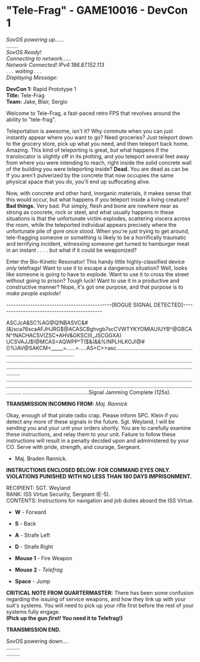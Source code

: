 # **"Tele-Frag" - GAME10016 - DevCon 1**

_SovOS powering up...…  
.....…  
SovOS Ready!  
Connecting to network...…  
Network Connected! IPv4:186.87.152.113  
. . . waiting . . .  
Displaying Message:_  

**DevCon 1:** Rapid Prototype 1  
**Title:** Tele-Frag  
**Team:** Jake, Blair, Sergio  

Welcome to Tele-Frag, a fast-paced retro FPS that revolves around the ability to "tele-frag". 

Teleportation is awesome, isn't it? Why commute when you can just instantly appear where you want to go? Need groceries? Just teleport down to the grocery store, pick up what you need, and then teleport back home. Amazing. This kind of teleporting is great, but what happens if the translocator is slightly off in its plotting, and you teleport several feet away from where you were intending to reach, right inside the solid concrete wall of the building you were teleporting inside? **Dead.** You are dead as can be. If you aren't pulverized by the concrete that now occupies the same physical space that you do, you'll end up suffocating alive. 

Now, with concrete and other hard, inorganic materials, it makes sense that this would occur, but what happens if you teleport inside a living creature? **Bad things.** Very bad. Put simply, flesh and bone are nowhere near as strong as concrete, rock or steel, and what usually happens in these situations is that the unfortunate victim explodes, scattering viscera across the room, while the teleported individual appears precisely where the unfortunate pile of gore once stood. When you're just trying to get around, tele-fragging someone or something is likely to be a horrifically traumatic and terrifying incident, witnessing someone get turned to hamburger meat in an instant . . . . but what if it could be weaponized? 

Enter the Bio-Kinetic Resonator! This handy little highly-classified device _only_ telefrags! Want to use it to escape a dangerous situation? Well, looks like someone is going to have to explode. Want to use it to cross the street without going to prison? Tough luck! Want to use it in a productive and constructive manner? Nope, it's got one purpose, and that purpose is to _make people explode!_ 

--------------------------------------------[ROGUE SIGNAL DETECTED]--------------------------------------------

ASCJcA&SC%AG@Q!NBASVC&#(&)sca76scaAFJHJRG$@ACASCBghvgb7scCVWTYKYOMIAUIUYB^@GBCAN^!NACHACSV(ZSC*AHV&GKSC)II_JSCGGXA)
UCSVAJJ$!@MCAS<AQWPP^T($&(&&%!NPLHLKOJ!@#()%)AV@SAKCM<_____=......>.....AS>C>>asc.............................................................................................…
..............................................................................................................................................................................................................................................................…
...............................................................................................................................................................................................................................................................…
............................................Signal Jamming Complete (125s).

**TRANSMISSION INCOMING FROM:** _Maj. Rannick_ 

Okay, enough of that pirate radio crap. Please inform SPC. Klein if you detect any more of these signals in the future. Sgt. Weyland, I will be sending you and your unit your orders shortly. You are to carefully examine these instructions, and relay them to your unit. Failure to follow these instructions will result in a penalty decided upon and administered by your CO. Serve with pride, strength, and courage, Sergeant.  

- Maj. Braden Rannick.  

**INSTRUCTIONS ENCLOSED BELOW: FOR COMMAND EYES ONLY. VIOLATIONS PUNISHED WITH NO LESS THAN 180 DAYS IMPRISONMENT.**

RECIPIENT: SGT. Weyland  
RANK: ISS Virtue Security, Sergeant (E-5).  
CONTENTS: Instructions for navigation and job duties aboard the ISS Virtue.   

- **W** - Forward  
- **S** - Back  
- **A** - Strafe Left  
- **D** - Strafe Right  

- **Mouse 1** - Fire Weapon  
- **Mouse 2** - _Telefrag_  

- **Space** - Jump

**CRITICAL NOTE FROM QUARTERMASTER:** There has been some confusion regarding the issuing of service weapons, and how they link up with your suit's systems. You will need to pick up your rifle first before the rest of your systems fully engage.  
**(Pick up the gun _first!_ You need it to Telefrag!)**  

**TRANSMISSION END.**  

SovOS powering down.…  
......…  
......…  

